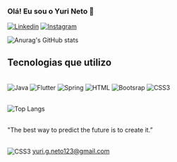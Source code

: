 
### Olá! Eu sou o Yuri Neto 👋


[![Linkedin](https://img.shields.io/badge/LinkedIn-0077B5?style=for-the-badge&logo=linkedin&logoColor=white
)](https://www.linkedin.com/in/yuri-neto-b7534422a/)
[![Instagram](https://img.shields.io/badge/Instagram-E4405F?style=for-the-badge&logo=instagram&logoColor=white
)](https://www.instagram.com/yuri_gneto/)

![Anurag's GitHub stats](https://github-readme-stats.vercel.app/api?username=yurigneto&show_icons=true&theme=dark)


## Tecnologias que utilizo

<div style="display: inline_block"><br/>
    <img align="center"  alt="Java" src="https://img.shields.io/badge/Java-ED8B00?style=for-the-badge&logo=openjdk&logoColor=white" />
    <img align="center"  alt="Flutter" src="https://img.shields.io/badge/Flutter-02569B?style=for-the-badge&logo=flutter&logoColor=white" />
    <img align="center"  alt="Spring" src="https://img.shields.io/badge/Spring-6DB33F?style=for-the-badge&logo=spring&logoColor=white" />
    <img align="center"  alt="HTML" src="https://img.shields.io/badge/HTML5-E34F26?style=for-the-badge&logo=html5&logoColor=white" />
    <img align="center"  alt="Bootsrap" src="https://img.shields.io/badge/Bootstrap-563D7C?style=for-the-badge&logo=bootstrap&logoColor=white" />
    <img align="center"  alt="CSS3" src="https://img.shields.io/badge/CSS3-1572B6?style=for-the-badge&logo=css3&logoColor=white" />
</div>

</br>

![Top Langs](https://github-readme-stats.vercel.app/api/top-langs/?username=yurigneto&hide_progress=false)

</br>
"The best way to predict the future is to create it.”

 <br/><img align="center"  alt="CSS3" src="https://img.shields.io/badge/Gmail-D14836?style=for-the-badge&logo=gmail&logoColor=white" /> yuri.g.neto123@gmail.com



